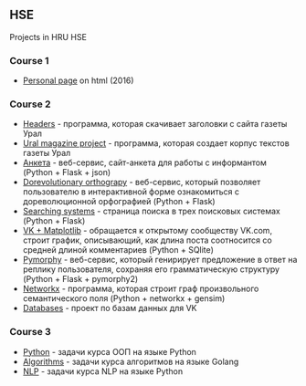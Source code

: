 ## HSE
Projects in HRU HSE

### Course 1

* [Personal page](https://github.com/AnnaZhuravleva/HSE0/blob/master/course%201/%D1%81%D0%B0%D0%B9%D1%82.html) on html (2016)

### Course 2

* [Headers]() - программа, которая скачивает заголовки с сайта газеты Урал
* [Ural magazine project]() - программа, которая создает корпус текстов газеты Урал
* [Анкета]() - веб-сервис, сайт-анкета для работы с информантом (Python + Flask + json)
* [Dorevolutionary orthograpy](https://github.com/AnnaZhuravleva/HSE0/tree/master/course%202/%D0%BD%D0%BE%D0%B2%D1%8B%D0%B9%20%D0%BF%D1%80%D0%BE%D0%B5%D0%BA%D1%82) - 
веб-сервис, который позволяет пользователю в интерактивной форме ознакомиться с дореволюционной орфографией (Python + Flask)
* [Searching systems]() - страница поиска в трех поисковых системах (Python + Flask)
* [VK + Matplotlib]() - обращается к открытому сообществу VK.com, строит график, описывающий, как длина поста соотносится со средней длиной комментариев (Python + SQlite)
* [Pymorphy]() - веб-сервис, который генирирует предложение в ответ на реплику пользователя, сохраняя его грамматическую структуру (Python + Flask + pymorphy2)
* [Networkx]() - программа, которая строит граф произвольного семантического поля (Python + networkx + gensim)
* [Databases]() - проект по базам данных для VK

### Course 3

* [Python]()  - задачи курса ООП на языке Python
* [Algorithms]() - задачи курса алгоритмов на языке Golang
* [NLP]() - задачи курса NLP на языке Python
